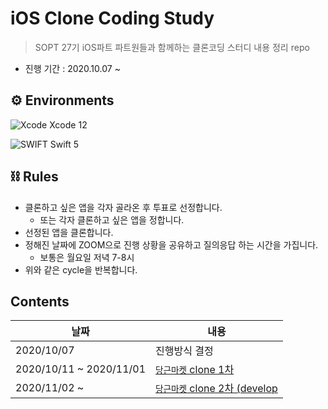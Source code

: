 # iOS Clone Coding Study
> SOPT 27기 iOS파트 파트원들과 함께하는 클론코딩 스터디 내용 정리 repo

* 진행 기간 : 2020.10.07 ~

  

## ⚙️ Environments

![Xcode](https://img.shields.io/static/v1?style=for-the-badge&logo=xcode&message=Xcode&label=&color=1675F9&labelColor=000000) Xcode 12

![SWIFT](https://img.shields.io/static/v1?style=for-the-badge&logo=swift&message=SWIFT&label=&color=FA7343&labelColor=000000) Swift 5



## ⛓ Rules

* 클론하고 싶은 앱을 각자 골라온 후 투표로 선정합니다.
  * 또는 각자 클론하고 싶은 앱을 정합니다.
* 선정된 앱을 클론합니다.
* 정해진 날짜에 ZOOM으로 진행 상황을 공유하고 질의응답 하는 시간을 가집니다.
  * 보통은 월요일 저녁 7-8시
* 위와 같은 cycle을 반복합니다.



## Contents

| 날짜                    | 내용                                                         |
| ----------------------- | ------------------------------------------------------------ |
| 2020/10/07              | 진행방식 결정                                                |
| 2020/10/11 ~ 2020/11/01 | [`당근마켓` clone 1차](https://github.com/iamcho2/iOS-clone-coding-study/tree/main/carrot-market) |
| 2020/11/02 ~            | [`당근마켓` clone 2차 (develop]()                            |



